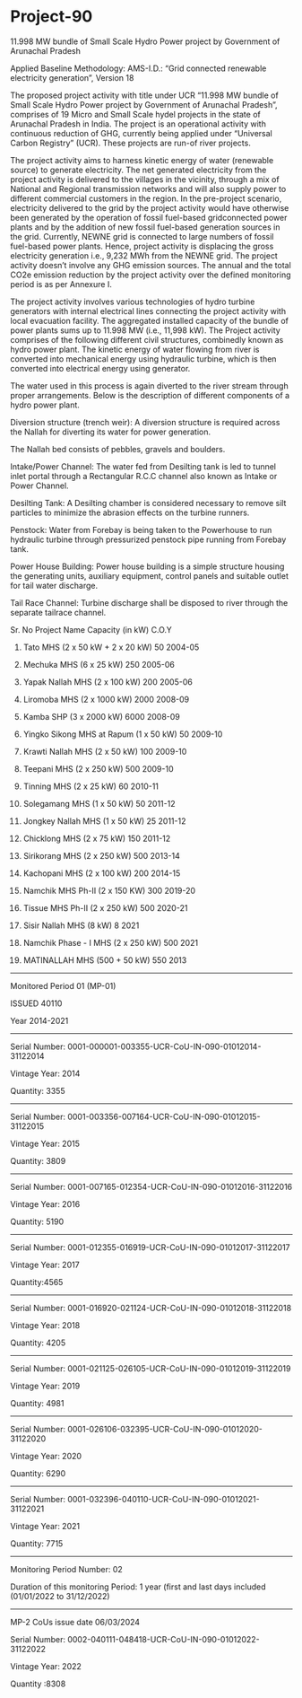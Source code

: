 # Project-90
11.998 MW bundle of Small Scale Hydro Power project by Government of Arunachal Pradesh

Applied Baseline Methodology:
AMS-I.D.: “Grid connected renewable electricity
generation”, Version 18

The proposed project activity with title under UCR “11.998 MW bundle of Small Scale Hydro Power
project by Government of Arunachal Pradesh”, comprises of 19 Micro and Small Scale hydel projects
in the state of Arunachal Pradesh in India. The project is an operational activity with continuous
reduction of GHG, currently being applied under “Universal Carbon Registry” (UCR). These projects
are run-of river projects.

The project activity aims to harness kinetic energy of water (renewable source) to generate electricity.
The net generated electricity from the project activity is delivered to the villages in the vicinity,
through a mix of National and Regional transmission networks and will also supply power to different
commercial customers in the region. In the pre-project scenario, electricity delivered to the grid by
the project activity would have otherwise been generated by the operation of fossil fuel-based gridconnected power plants and by the addition of new fossil fuel-based generation sources in the grid.
Currently, NEWNE grid is connected to large numbers of fossil fuel-based power plants. Hence,
project activity is displacing the gross electricity generation i.e., 9,232 MWh from the NEWNE grid.
The project activity doesn’t involve any GHG emission sources. The annual and the total CO2e
emission reduction by the project activity over the defined monitoring period is as per Annexure I.

The project activity involves various technologies of hydro turbine generators with internal electrical
lines connecting the project activity with local evacuation facility. The aggregated installed capacity
of the bundle of power plants sums up to 11.998 MW (i.e., 11,998 kW).
The Project activity comprises of the following different civil structures, combinedly known as hydro
power plant. The kinetic energy of water flowing from river is converted into mechanical energy
using hydraulic turbine, which is then converted into electrical energy using generator.

The water
used in this process is again diverted to the river stream through proper arrangements.
Below is the description of different components of a hydro power plant.

Diversion structure (trench weir): A diversion structure is required across the Nallah for
diverting its water for power generation.

 The Nallah bed consists of pebbles, gravels and boulders.

Intake/Power Channel: The water fed from Desilting tank is led to tunnel inlet portal through a
Rectangular R.C.C channel also known as Intake or Power Channel.

Desilting Tank: A Desilting chamber is considered necessary to remove silt particles to minimize
the abrasion effects on the turbine runners.

Penstock: Water from Forebay is being taken to the Powerhouse to run hydraulic turbine through
pressurized penstock pipe running from Forebay tank.

Power House Building: Power house building is a simple structure housing the generating units,
auxiliary equipment, control panels and suitable outlet for tail water discharge.

Tail Race Channel: Turbine discharge shall be disposed to river through the separate tailrace
channel.

Sr. No
Project Name Capacity (in kW) C.O.Y
1. Tato MHS (2 x 50 kW + 2 x 20 kW) 50 2004-05

2. Mechuka MHS (6 x 25 kW) 250 2005-06

3.  Yapak Nallah MHS (2 x 100 kW) 200 2005-06
 
4. Liromoba MHS (2 x 1000 kW) 2000 2008-09
 
5. Kamba SHP (3 x 2000 kW) 6000 2008-09
 
6. Yingko Sikong MHS at Rapum (1 x 50 kW) 50 2009-10
 
7. Krawti Nallah MHS (2 x 50 kW) 100 2009-10
 
8. Teepani MHS (2 x 250 kW) 500 2009-10
    
9. Tinning MHS (2 x 25 kW) 60 2010-11
    
10. Solegamang MHS (1 x 50 kW) 50 2011-12
    
11. Jongkey Nallah MHS (1 x 50 kW) 25 2011-12
    
12. Chicklong MHS (2 x 75 kW) 150 2011-12
    
13. Sirikorang MHS (2 x 250 kW) 500 2013-14
    
14. Kachopani MHS (2 x 100 kW) 200 2014-15
    
15. Namchik MHS Ph-II (2 x 150 KW) 300 2019-20
    
16. Tissue MHS Ph-II (2 x 250 kW) 500 2020-21
    
17. Sisir Nallah MHS (8 kW) 8 2021
    
18. Namchik Phase - I MHS (2 x 250 kW) 500 2021
    
19. MATINALLAH MHS (500 + 50 kW) 550 2013

____________
Monitored Period 01 (MP-01)

ISSUED 40110

Year 2014-2021
____________
Serial Number: 0001-000001-003355-UCR-CoU-IN-090-01012014-31122014

Vintage Year: 2014

Quantity: 3355
________________
Serial Number: 0001-003356-007164-UCR-CoU-IN-090-01012015-31122015

Vintage Year: 2015

Quantity: 3809
___________________
Serial Number: 0001-007165-012354-UCR-CoU-IN-090-01012016-31122016

Vintage Year: 2016

Quantity: 5190
__________________
Serial Number: 0001-012355-016919-UCR-CoU-IN-090-01012017-31122017

Vintage Year: 2017

Quantity:4565
_____________________
Serial Number: 0001-016920-021124-UCR-CoU-IN-090-01012018-31122018

Vintage Year: 2018

Quantity: 4205
_____________________
Serial Number: 0001-021125-026105-UCR-CoU-IN-090-01012019-31122019

Vintage Year: 2019

Quantity: 4981
_________________________
Serial Number: 0001-026106-032395-UCR-CoU-IN-090-01012020-31122020

Vintage Year: 2020

Quantity: 6290
________________________
Serial Number: 0001-032396-040110-UCR-CoU-IN-090-01012021-31122021

Vintage Year: 2021

Quantity: 7715
______________________________
Monitoring Period Number: 02

Duration of this monitoring Period: 1 year (first and last days included (01/01/2022 to 31/12/2022)
________________
MP-2  CoUs issue date 06/03/2024

Serial Number: 0002-040111-048418-UCR-CoU-IN-090-01012022-31122022

Vintage Year: 2022

Quantity :8308

